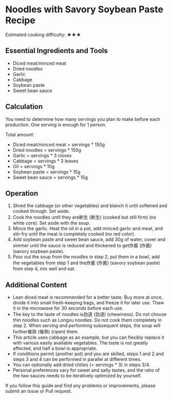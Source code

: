 # Noodles with Savory Soybean Paste Recipe

Estimated cooking difficulty: ★★★

## Essential Ingredients and Tools

*   Diced meat/minced meat
*   Dried noodles
*   Garlic
*   Cabbage
*   Soybean paste
*   Sweet bean sauce

## Calculation

You need to determine how many servings you plan to make before each production. One serving is enough for 1 person.

Total amount:

*   Diced meat/minced meat = servings * 150g
*   Dried noodles = servings * 150g
*   Garlic = servings * 3 cloves
*   Cabbage = servings * 3 leaves
*   Oil = servings * 10g
*   Soybean paste = servings * 15g
*   Sweet bean sauce = servings * 15g

## Operation

1.  Shred the cabbage (or other vegetables) and blanch it until softened and cooked through. Set aside.
2.  Cook the noodles until they are断生 (断生) (cooked but still firm) (no white core). Set aside with the soup.
3.  Mince the garlic. Heat the oil in a pot, add minced garlic and meat, and stir-fry until the meat is completely cooked (no red color).
4.  Add soybean paste and sweet bean sauce, add 30g of water, cover and simmer until the sauce is reduced and thickened to get炸酱 (炸酱) (savory soybean paste).
5.  Pour out the soup from the noodles in step 2, put them in a bowl, add the vegetables from step 1 and the炸酱 (炸酱) (savory soybean paste) from step 4, mix well and eat.

## Additional Content

*   Lean diced meat is recommended for a better taste. Buy more at once, divide it into small fresh-keeping bags, and freeze it for later use. Thaw it in the microwave for 30 seconds before each use.
*   The key to the taste of noodles is劲道 (劲道) (chewiness). Do not choose thin noodles such as Longxu noodles. Do not cook them completely in step 2. When serving and performing subsequent steps, the soup will further催熟 (催熟) (ripen) them.
*   This article uses cabbage as an example, but you can flexibly replace it with various easily available vegetables. The taste is not greatly affected, and half a bowl is appropriate.
*   If conditions permit (another pot) and you are skilled, steps 1 and 2 and steps 3 and 4 can be performed in parallel at different times.
*   You can optionally add dried chilies (= servings * 3) in steps 3/4.
*   Personal preferences vary for sweet and salty tastes, and the ratio of the two sauces needs to be iteratively optimized by yourself.

If you follow this guide and find any problems or improvements, please submit an Issue or Pull request.
